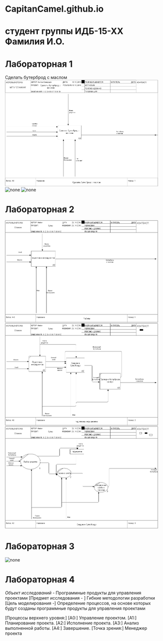 # CapitanCamel.github.io
# студент группы ИДБ-15-ХХ Фамилия И.О.
# Лабораторная 1
Сделать бутерброд с маслом
 ![none](https://raw.githubusercontent.com/CapitCamel/CapitCamel.github.io/master/%D0%9E%D0%BF%D0%B5%D1%80%D0%B0%D1%86%D0%B8%D1%8F%20%D0%A1%D0%B4%D0%B5%D0%BB%D0%B0%D1%82%D1%8C%20%D0%B1%D1%83%D1%82%D0%B5%D1%80%D0%B1%D1%80%D0%BE%D0%B4%20%D1%81%20%D0%BC%D0%B0%D1%81%D0%BB%D0%BE%D0%BC%20Ramus%20-%20Lab1_files/model.png)
![none](http://www.plantuml.com/plantuml/png/ZP0nJWCn44Nh-1IZL21nY10kG4TjxQx8AiuQZJUYG4X945102IMYejy4Z1QIB5VulX5VIfCotVFCyyot1w6sMaydpeHnMLrPjHF9d0r1RanlQBFnfVffbPzvvrKkHcLTcDwfgh_ULOQE2aMlUQ7xfLkpczB7Engi4B4Ml18-YTlqZ4XkqsDVR91pBXEyeSEtu3VTfNlYbjeJVWoMB2mGqumqO-DBqbomGPFcMFEy4RmW4XjA2pd0Fy87AM8fQFSw9yAm7HDmTmi65TwFwO7c7oTsM1tpNQCoBoGhDNE56HHLph_x1m00)
![none](http://www.plantuml.com/plantuml/png/fL71IiD043rtlsB8IGy5Fq2agUT0RfwNP6r3qwniDdYmGec8YBc9Hn7_eAbMr99-m-mV-KfIwRs7MTw-UVlc3Jl8hJIscAOYdoJPbJHoIZAosj2Dw0rbD1aPNMJnkKv1NOmJgqJFDqPVjymmXGH2RM9bzgdRFRyYLv7CrS6EgRgqP3MPP3Is52T6HJRHcMZpXYSaS_BucJUyHdrouvxuXro9ov8NRixVxj5LNgSFEltRji4rRznyrmgx3Y_mSCLhuXU03y36LJYNS7huzsd5hvZoHVphxjmzODDEzyHkUR-LlICN716dT1Ln3Nd9AqIeKGZjYP3wVJhoZmLg2mE1pKvdGA48GCpE45qCL1RZr_u0)
# Лабораторная 2
![none](https://github.com/CapitCamel/CapitCamel.github.io/blob/master/model1.png)
![none](https://github.com/CapitCamel/CapitCamel.github.io/blob/master/model2.png)
![none](https://github.com/CapitCamel/CapitCamel.github.io/blob/master/model3.png)
# Лабораторная 3
![none](http://www.plantuml.com/plantuml/png/XP91IiD068NtSugVxhs0YFGgqwPWeKrYCkBMLjI5tOYwSHEyGPeOZDL9h_3cHhx-AgW4NNGOvl--Dwz9XhcpcJkPpumTkoIJ0GgKgD3WLN3FJSsj3okk5TfmDH2RIseYw-p8vXFoDxYJS8OcN9BPXYKwL4eTcvJHq_4qjR4Z-02FbdbbFputuoHsMJ8Z-iZJPpoXLAKHhCCvqORYchyE7Abqv5pwpIjqM2cuGTdh2JmNGXlE5ffoEXdzwdgBxgDQkCPBJungaJ6fx1rg2TaN57f1_QLg0zRtg2cr7BNwB7LeLABCk-d-Uw4XjyCZmZ_-9XFX_v8EFXjgGJNOXAyNPLY6bM2xAoVmFEieNg3Jfcyij61SQuQJEE87yWu0)
# Лабораторная 4
*Объект исследований -* Программные продукты для управления проектами
[Предмет исследования - ] Гибкие методологии разработки
[Цель моделирования -]  Определение процессов, на основе которых будут созданы программные продукты для управления проектами

[Процессы верхнего уровня:]
[А0:] Управление проектом.
[А1:] Планирование проекта.
[А2:] Исполнение проекта.
[А3:] Анализ выполненной работы.
[А4:] Завершение.
[Точка зрения:] Менеджер проекта
